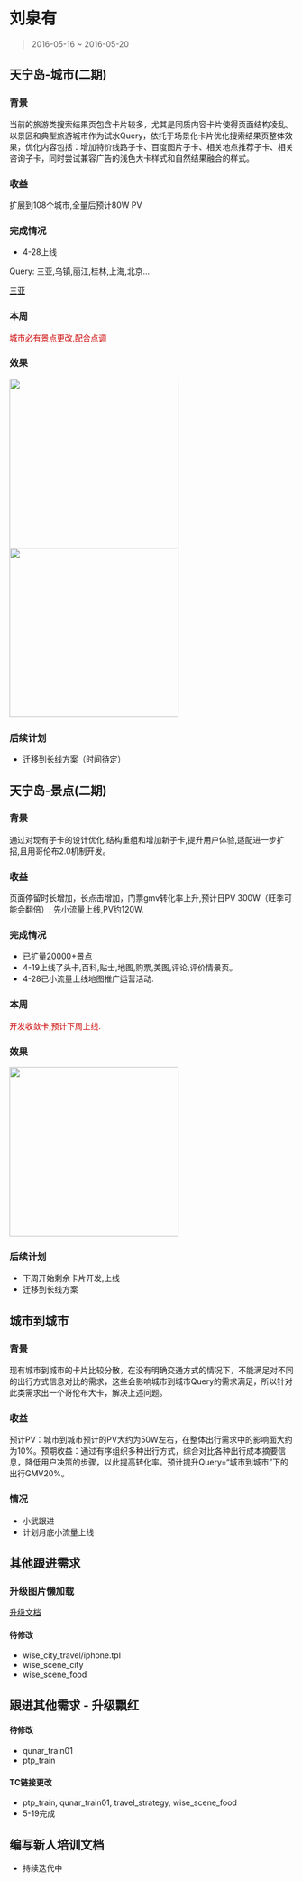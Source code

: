# 刘泉有

> 2016-05-16 ~ 2016-05-20

## 天宁岛-城市(二期)

### 背景

当前的旅游类搜索结果页包含卡片较多，尤其是同质内容卡片使得页面结构凌乱。以景区和典型旅游城市作为试水Query，依托于场景化卡片优化搜索结果页整体效果，优化内容包括：增加特价线路子卡、百度图片子卡、相关地点推荐子卡、相关咨询子卡，同时尝试兼容广告的浅色大卡样式和自然结果融合的样式。

### 收益

扩展到108个城市,全量后预计80W PV

### 完成情况

- 4-28上线

Query: 三亚,乌镇,丽江,桂林,上海,北京...

[三亚](https://m.baidu.com/s?word=%E4%B8%89%E4%BA%9A&sid=105601)

### 本周

<span style="color:#c00">城市必有景点更改,配合点调</span>

### 效果

<img src="http://gitlab.baidu.com/psfe/ala-weeklyreport/uploads/d8f1fbc6db98447463d9c9fc173a6b5e/image.png" width="300">

<img src="http://gitlab.baidu.com/psfe/ala-weeklyreport/uploads/45ad2e9f3883e26f9bc7fe0e153d6463/image.png"  width="300">


### 后续计划

* 迁移到长线方案（时间待定）


## 天宁岛-景点(二期)

### 背景

通过对现有子卡的设计优化,结构重组和增加新子卡,提升用户体验,适配进一步扩招,且用哥伦布2.0机制开发。

### 收益

页面停留时长增加，长点击增加，门票gmv转化率上升,预计日PV 300W（旺季可能会翻倍）.
先小流量上线,PV约120W.

### 完成情况

- 已扩量20000+景点
- 4-19上线了头卡,百科,贴士,地图,购票,美图,评论,评价情景页。
- 4-28已小流量上线地图推广运营活动.

### 本周

<span style="color:#c00">开发收敛卡,预计下周上线.</span>

### 效果

<img src="http://gitlab.baidu.com/psfe/ala-weeklyreport/uploads/8793638d1a7908e96a5a39a89ee91606/image.png" width="300">

### 后续计划

* 下周开始剩余卡片开发,上线
* 迁移到长线方案


## 城市到城市

### 背景

现有城市到城市的卡片比较分散，在没有明确交通方式的情况下，不能满足对不同的出行方式信息对比的需求，这些会影响城市到城市Query的需求满足，所以针对此类需求出一个哥伦布大卡，解决上述问题。

### 收益

预计PV：城市到城市预计的PV大约为50W左右，在整体出行需求中的影响面大约为10%。预期收益：通过有序组织多种出行方式，综合对比各种出行成本摘要信息，降低用户决策的步骤，以此提高转化率。预计提升Query=“城市到城市”下的出行GMV20%。

### 情况

* 小武跟进
* 计划月底小流量上线

## 其他跟进需求

### 升级图片懒加载

[升级文档](http://sfe.baidu.com/#/阿拉丁/无线网页搜索/模板性能优化/图片懒加载方案)

#### 待修改

* wise_city_travel/iphone.tpl
* wise_scene_city
* wise_scene_food

## 跟进其他需求 - 升级飘红

#### 待修改

* qunar_train01
* ptp_train

#### TC链接更改

* ptp_train, qunar_train01, travel_strategy, wise_scene_food
* 5-19完成

## 编写新人培训文档

* 持续迭代中
